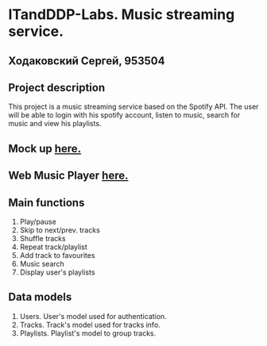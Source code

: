 # ITandDDP-Labs. Music streaming service.

## Ходаковский Сергей, 953504

## Project description

This project is a music streaming service based on the Spotify API. The user will be able to login with his spotify account, listen to music, search for music and view his playlists.

## Mock up [here.](https://www.figma.com/file/6ipLndmLvQ7ijRfImsfv1r/MYPLAYER?node-id=0%3A1)

## Web Music Player [here.](https://reqvel.github.io/ITandDDP-Labs/pages/Home.html)

## Main functions

1. Play/pause
2. Skip to next/prev. tracks
3. Shuffle tracks
4. Repeat track/playlist
5. Add track to favourites
6. Music search
7. Display user's playlists

## Data models 

1. Users. User's model used for authentication.
2. Tracks. Track's model used for tracks info.
3. Playlists. Playlist's model to group tracks.